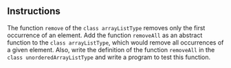 ## Instructions
The function `remove` of the `class arrayListType` removes only the first occurrence of an element. Add the function `removeAll` as an abstract function to the `class arrayListType`, which would remove all occurrences of a given element. Also, write the definition of the function `removeAll` in the `class unorderedArrayListType` and write a program to test this function.
